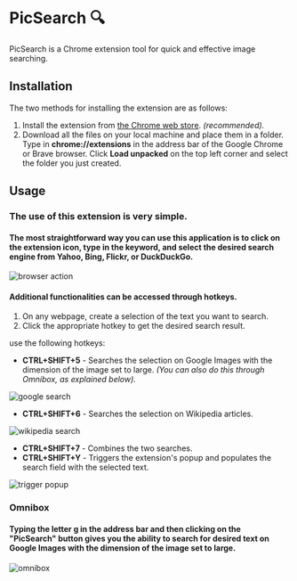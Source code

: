# PicSearch :mag:

PicSearch is a Chrome extension tool for quick and effective image searching.

## Installation

The two methods for installing the extension are as follows:

1) Install the extension from [the Chrome web store](https://chrome.google.com/webstore/category/extensions?gad=1&gclid=CjwKCAjwrpOiBhBVEiwA_473dMe9qbsVNoLnVx7fxVYpM-SIL3X-D3hgDWWxePIYTzCpwl3z2vx94hoCepkQAvD_BwE). *(recommended).*
2) Download all the files on your local machine and place them in a folder. Type in **chrome://extensions** in the address bar of the Google Chrome or Brave browser. Click **Load unpacked** on the top left corner and select the folder you just created.

## Usage
### The use of this extension is very simple.
#### The most straightforward way you can use this application is to click on the extension icon, type in the keyword, and select the desired search engine from Yahoo, Bing, Flickr, or DuckDuckGo.

<img alt="browser action" src="https://media.giphy.com/media/v1.Y2lkPTc5MGI3NjExOTAyZWRmZDRmOWQxYTBkMTQzZDE4NjAyODY4MDdiODJlOTVlY2ZmZSZlcD12MV9pbnRlcm5hbF9naWZzX2dpZklkJmN0PWc/h6YKHzgTfIrP1gzKxj/giphy.gif" />

#### Additional functionalities can be accessed through hotkeys. 
1) On any webpage, create a selection of the text you want to search.
2) Click the appropriate hotkey to get the desired search result.

use the following hotkeys: 
 * **CTRL+SHIFT+5** - Searches the selection on Google Images with the dimension of the image set to large. *(You can also do this through Omnibox, as explained below).*
<img alt="google search" src="https://media.giphy.com/media/v1.Y2lkPTc5MGI3NjExMmI0ODU3YWYxYmM4NWZhM2ZkYTgxNzA2YzBlYzk1MGIwMWE5NmM2NyZlcD12MV9pbnRlcm5hbF9naWZzX2dpZklkJmN0PWc/FLURUR6MjXct97yjn5/giphy.gif" />


 * **CTRL+SHIFT+6** - Searches the selection on Wikipedia articles.
<img alt="wikipedia search" src="https://media.giphy.com/media/v1.Y2lkPTc5MGI3NjExZTM2NGVhYTI2NDZjNjI2YWMxODA1MmE2MDczNDM3ZjAzOThlNjJlMCZlcD12MV9pbnRlcm5hbF9naWZzX2dpZklkJmN0PWc/kf6WKOnwOUTlSBOy98/giphy.gif" />


 * **CTRL+SHIFT+7** - Combines the two searches. 
 * **CTRL+SHIFT+Y** - Triggers the extension's popup and populates the search field with the selected text. 
<img alt="trigger popup" src="https://media.giphy.com/media/v1.Y2lkPTc5MGI3NjExYWVhY2QxYjBhMWMxZTAxOWY2MzVjMTYxODQ3NjQyODZmYTIxYzhhZCZlcD12MV9pbnRlcm5hbF9naWZzX2dpZklkJmN0PWc/QUhH50tUx99BWPFj8O/giphy.gif" />

### Omnibox
#### Typing the letter <u>g</u> in the address bar and then clicking on the "PicSearch" button gives you the ability to search for desired text on Google Images with the dimension of the image set to large.

<img alt="omnibox" src="https://media.giphy.com/media/v1.Y2lkPTc5MGI3NjExMmQ3MjAyZWFkNjg5MWViMWQ1YmI2YjJlY2E1MGJhY2ZiYjhkMGQ3YSZlcD12MV9pbnRlcm5hbF9naWZzX2dpZklkJmN0PWc/F2yM91PTZCn0JD22io/giphy.gif" />




